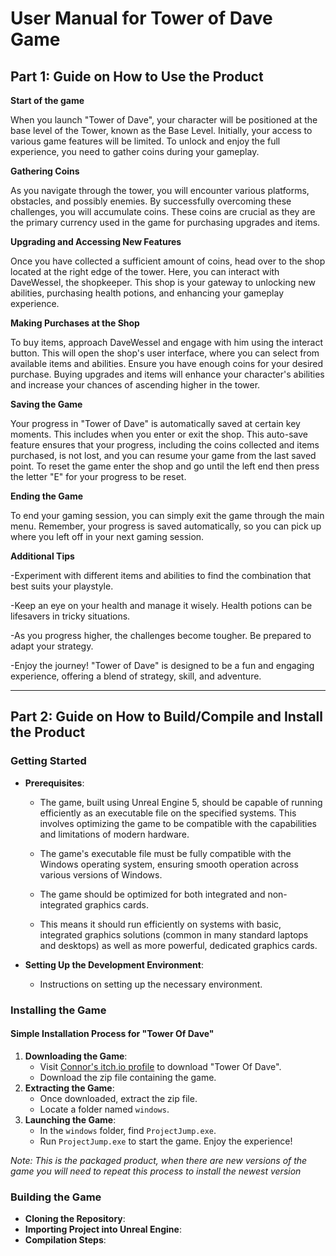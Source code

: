 # User Manual for Tower of Dave Game

## Part 1: Guide on How to Use the Product
**Start of the game** 

When you launch "Tower of Dave", your character will be positioned at the base level of the Tower, known as the Base Level. Initially, your access to various game features will be limited. To unlock and enjoy the full experience, you need to gather coins during your gameplay.

**Gathering Coins**

As you navigate through the tower, you will encounter various platforms, obstacles, and possibly enemies. By successfully overcoming these challenges, you will accumulate coins. These coins are crucial as they are the primary currency used in the game for purchasing upgrades and items.

**Upgrading and Accessing New Features**

Once you have collected a sufficient amount of coins, head over to the shop located at the right edge of the tower. Here, you can interact with DaveWessel, the shopkeeper. This shop is your gateway to unlocking new abilities, purchasing health potions, and enhancing your gameplay experience.

**Making Purchases at the Shop**

To buy items, approach DaveWessel and engage with him using the interact button. This will open the shop's user interface, where you can select from available items and abilities. Ensure you have enough coins for your desired purchase. Buying upgrades and items will enhance your character's abilities and increase your chances of ascending higher in the tower.

**Saving the Game**

Your progress in "Tower of Dave" is automatically saved at certain key moments. This includes when you enter or exit the shop. This auto-save feature ensures that your progress, including the coins collected and items purchased, is not lost, and you can resume your game from the last saved point. To reset the game enter the shop and go until the left end then press the letter "E" for your progress to be reset.


**Ending the Game**

To end your gaming session, you can simply exit the game through the main menu. Remember, your progress is saved automatically, so you can pick up where you left off in your next gaming session.

**Additional Tips**

-Experiment with different items and abilities to find the combination that best suits your playstyle.

-Keep an eye on your health and manage it wisely. Health potions can be lifesavers in tricky situations.

-As you progress higher, the challenges become tougher. Be prepared to adapt your strategy.

-Enjoy the journey! "Tower of Dave" is designed to be a fun and engaging experience, offering a blend of strategy, skill, and adventure.



---

## Part 2: Guide on How to Build/Compile and Install the Product

### Getting Started
- **Prerequisites**: 
  - The game, built using Unreal Engine 5, should be capable of running efficiently as an executable file on the specified systems. This involves optimizing the game to be compatible with the capabilities and limitations of modern hardware.

  - The game's executable file must be fully compatible with the Windows operating system, ensuring smooth operation across various versions of Windows.
  - The game should be optimized for both integrated and non-integrated graphics cards.
  - This means it should run efficiently on systems with basic, integrated graphics solutions (common in many standard laptops and desktops) as well as more powerful, dedicated graphics cards.

- **Setting Up the Development Environment**: 
  - Instructions on setting up the necessary environment.


### Installing the Game
#### Simple Installation Process for "Tower Of Dave"
1. **Downloading the Game**:
   - Visit [Connor's itch.io profile](https://oblivion-bc.itch.io/tower-of-dave) to download "Tower Of Dave".
   - Download the zip file containing the game.
2. **Extracting the Game**:
   - Once downloaded, extract the zip file.
   - Locate a folder named `windows`.
3. **Launching the Game**:
   - In the `windows` folder, find `ProjectJump.exe`.
   - Run `ProjectJump.exe` to start the game. Enjoy the experience!

*Note: This is the packaged product, when there are new versions of the game you will need to repeat this process to install the newest version*


### Building the Game

- **Cloning the Repository**: 
- **Importing Project into Unreal Engine**: 
- **Compilation Steps**: 


